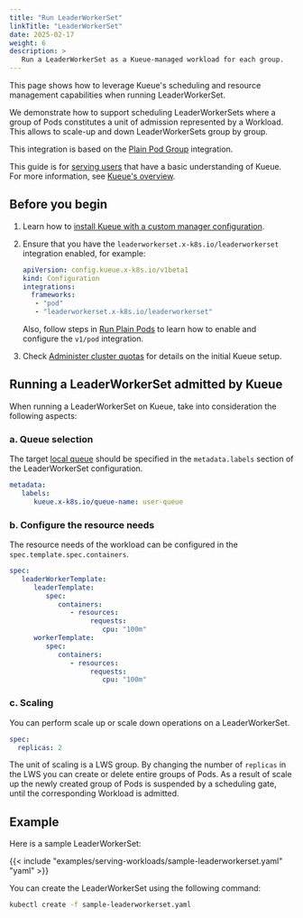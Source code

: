 ```yaml
---
title: "Run LeaderWorkerSet"
linkTitle: "LeaderWorkerSet"
date: 2025-02-17
weight: 6
description: >
   Run a LeaderWorkerSet as a Kueue-managed workload for each group.
---
```


This page shows how to leverage Kueue's scheduling and resource management
capabilities when running LeaderWorkerSet.

We demonstrate how to support scheduling LeaderWorkerSets where a group of Pods constitutes
a unit of admission represented by a Workload. This allows to scale-up and down LeaderWorkerSets
group by group.

This integration is based on the [Plain Pod Group](https://kueue.sigs.k8s.io/docs/tasks/run/plain_pods/) integration.

This guide is for [serving users](/docs/tasks#serving-user) that have a basic understanding of Kueue.
For more information, see [Kueue's overview](/docs/overview).

## Before you begin

1. Learn how to [install Kueue with a custom manager configuration](/docs/installation/#install-a-custom-configured-released-version).

2. Ensure that you have the `leaderworkerset.x-k8s.io/leaderworkerset` integration enabled, for example:
   ```yaml
   apiVersion: config.kueue.x-k8s.io/v1beta1
   kind: Configuration
   integrations:
     frameworks:
      - "pod"
      - "leaderworkerset.x-k8s.io/leaderworkerset"
   ```
   Also, follow steps in [Run Plain Pods](/docs/tasks/run/plain_pods/#before-you-begin)
   to learn how to enable and configure the `v1/pod` integration.

3. Check [Administer cluster quotas](/docs/tasks/manage/administer_cluster_quotas) for details on the initial Kueue setup.

## Running a LeaderWorkerSet admitted by Kueue

When running a LeaderWorkerSet on Kueue, take into consideration the following aspects:

### a. Queue selection

The target [local queue](/docs/concepts/local_queue) should be specified in the `metadata.labels` section of the LeaderWorkerSet configuration.

```yaml
metadata:
   labels:
      kueue.x-k8s.io/queue-name: user-queue
```

### b. Configure the resource needs
The resource needs of the workload can be configured in the `spec.template.spec.containers`.

```yaml
spec:
   leaderWorkerTemplate:
      leaderTemplate:
         spec:
            containers:
               - resources:
                    requests:
                       cpu: "100m"
      workerTemplate:
         spec:
            containers:
               - resources:
                    requests:
                       cpu: "100m"
```

### c. Scaling

You can perform scale up or scale down operations on a LeaderWorkerSet.

```yaml
spec:
  replicas: 2
```

The unit of scaling is a LWS group. By changing the number of `replicas` in the LWS you can create
or delete entire groups of Pods. As a result of scale up the newly created group of Pods is
suspended by a scheduling gate, until the corresponding Workload is admitted.

## Example
Here is a sample LeaderWorkerSet:

{{< include "examples/serving-workloads/sample-leaderworkerset.yaml" "yaml" >}}

You can create the LeaderWorkerSet using the following command:

```sh
kubectl create -f sample-leaderworkerset.yaml
```
